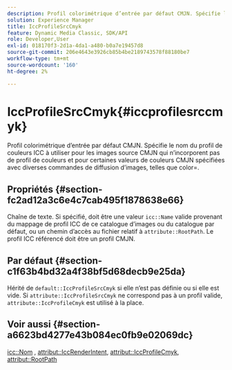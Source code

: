 ```yaml
---
description: Profil colorimétrique d’entrée par défaut CMJN. Spécifie le nom du profil de couleurs ICC à utiliser pour les images source CMJN qui n’incorporent pas de profil de couleurs et pour certaines valeurs de couleurs CMJN spécifiées avec diverses commandes de diffusion d’images, telles que color=.
solution: Experience Manager
title: IccProfileSrcCmyk
feature: Dynamic Media Classic, SDK/API
role: Developer,User
exl-id: 018170f3-2d1a-4da1-a480-b0a7e19457d8
source-git-commit: 206e4643e3926cb85b4be2189743578f88180be7
workflow-type: tm+mt
source-wordcount: '160'
ht-degree: 2%

---
```


# IccProfileSrcCmyk{#iccprofilesrccmyk}

Profil colorimétrique d’entrée par défaut CMJN. Spécifie le nom du profil de couleurs ICC à utiliser pour les images source CMJN qui n’incorporent pas de profil de couleurs et pour certaines valeurs de couleurs CMJN spécifiées avec diverses commandes de diffusion d’images, telles que color=.

## Propriétés {#section-fc2ad12a3c6e4c7cab495f1878638e66}

Chaîne de texte. Si spécifié, doit être une valeur `icc::Name` valide provenant du mappage de profil ICC de ce catalogue d’images ou du catalogue par défaut, ou un chemin d’accès au fichier relatif à `attribute::RootPath`. Le profil ICC référencé doit être un profil CMJN.

## Par défaut {#section-c1f63b4bd32a4f38bf5d68decb9e25da}

Hérité de `default::IccProfileSrcCmyk` si elle n’est pas définie ou si elle est vide. Si `attribute::IccProfileSrcCmyk` ne correspond pas à un profil valide, `attribute::IccProfileCmyk` est utilisé à la place.

## Voir aussi {#section-a6623bd4277e43b084ec0fb9e02069dc}

[icc::Nom](../../../../../is-api/image-catalog/image-serving-api-ref/c-image-catalog-reference/c-icc-profile-map-reference/r-name-icc.md#reference-9e7d3c8e35434981a3dfac66b8946cbe) ,  [attribut::IccRenderIntent](../../../../../is-api/image-catalog/image-serving-api-ref/c-image-catalog-reference/c-attributes-reference/r-iccrenderintent.md#reference-012f207f28bd4406a5368d23ed95a51f),  [attribut::IccProfileCmyk](../../../../../is-api/image-catalog/image-serving-api-ref/c-image-catalog-reference/c-attributes-reference/r-iccprofilecmyk.md#reference-db89f9dac33e447cadb359ec1ba27ee0),  [attribut::RootPath](../../../../../is-api/image-catalog/image-serving-api-ref/c-image-catalog-reference/c-attributes-reference/r-rootpath.md#reference-17d57e5967be403b8408fa7214017494)
